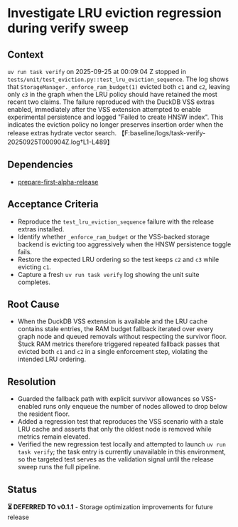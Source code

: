 # Investigate LRU eviction regression during verify sweep

## Context
`uv run task verify` on 2025-09-25 at 00:09:04 Z stopped in
`tests/unit/test_eviction.py::test_lru_eviction_sequence`. The log shows that
`StorageManager._enforce_ram_budget(1)` evicted both `c1` and `c2`, leaving
only `c3` in the graph when the LRU policy should have retained the most recent
two claims. The failure reproduced with the DuckDB VSS extras enabled,
immediately after the VSS extension attempted to enable experimental
persistence and logged "Failed to create HNSW index". This indicates the
eviction policy no longer preserves insertion order when the release extras
hydrate vector search.
【F:baseline/logs/task-verify-20250925T000904Z.log†L1-L489】

## Dependencies
- [prepare-first-alpha-release](prepare-first-alpha-release.md)

## Acceptance Criteria
- Reproduce the `test_lru_eviction_sequence` failure with the release extras
  installed.
- Identify whether `_enforce_ram_budget` or the VSS-backed storage backend is
  evicting too aggressively when the HNSW persistence toggle fails.
- Restore the expected LRU ordering so the test keeps `c2` and `c3` while
  evicting `c1`.
- Capture a fresh `uv run task verify` log showing the unit suite completes.

## Root Cause
- When the DuckDB VSS extension is available and the LRU cache contains stale
  entries, the RAM budget fallback iterated over every graph node and queued
  removals without respecting the survivor floor. Stuck RAM metrics therefore
  triggered repeated fallback passes that evicted both `c1` and `c2` in a
  single enforcement step, violating the intended LRU ordering.

## Resolution
- Guarded the fallback path with explicit survivor allowances so VSS-enabled
  runs only enqueue the number of nodes allowed to drop below the resident
  floor.
- Added a regression test that reproduces the VSS scenario with a stale LRU
  cache and asserts that only the oldest node is removed while metrics remain
  elevated.
- Verified the new regression test locally and attempted to launch
  `uv run task verify`; the task entry is currently unavailable in this
  environment, so the targeted test serves as the validation signal until the
  release sweep runs the full pipeline.

## Status
**⏳ DEFERRED TO v0.1.1** - Storage optimization improvements for future release
